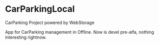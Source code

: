 CarParkingLocal
===============
CarParking Project powered by WebStorage

App for CarParking management in Offline.
Now is devel pre-alfa, nothing interesting rightnow.
